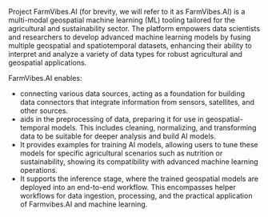 Project FarmVibes.AI (for brevity, we will refer to it as FarmVibes.AI) is a multi-modal geospatial machine learning (ML) tooling tailored for the agricultural and sustainability sector. The platform empowers data scientists and researchers to develop advanced machine learning models by fusing multiple geospatial and spatiotemporal datasets, enhancing their ability to interpret and analyze a variety of data types for robust agricultural and geospatial applications.

FarmVibes.AI enables:
- connecting various data sources, acting as a foundation for building data connectors that integrate information from sensors, satellites, and other sources.
- aids in the preprocessing of data, preparing it for use in geospatial-temporal models. This includes cleaning, normalizing, and transforming data to be suitable for deeper analysis and build AI models.
- It provides examples for training AI models, allowing users to tune these models for specific agricultural scenarios such as nutrition or sustainability, showing its compatibility with advanced machine learning operations.
- It supports the inference stage, where the trained geospatial models are deployed into an end-to-end workflow. This encompasses helper workflows for data ingestion, processing, and the practical application of Farmvibes.AI and machine learning.

